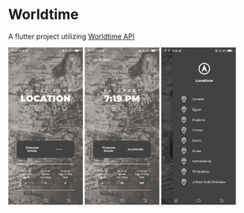 # Worldtime

A flutter project utilizing [Worldtime API](http://worldtimeapi.org/)

<img src="https://github.com/hyoaru/World-Time-Flutter/blob/master/Preview/Screenshot_20210717_191906.jpg?raw=true" width="30%"></img> <img src="https://github.com/hyoaru/World-Time-Flutter/blob/master/Preview/Screenshot_20210717_191912.jpg?raw=true" width="30%"></img> <img src="https://github.com/hyoaru/World-Time-Flutter/blob/master/Preview/Screenshot_20210717_191915.jpg?raw=true" width="30%"></img> 
